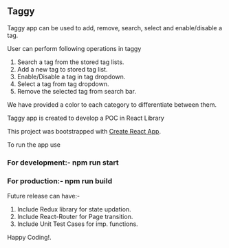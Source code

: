 
## Taggy

Taggy app can be used to add, remove, search, select and enable/disable a tag.

User can perform following operations in taggy
1) Search a tag from the stored tag lists.
2) Add a new tag to stored tag list.
3) Enable/Disable a tag in tag dropdown.
4) Select a tag from tag dropdown.
5) Remove the selected tag from search bar.

We have provided a color to each category to differentiate between them.

Taggy app is created to develop a POC in React Library 

This project was bootstrapped with [Create React App](https://github.com/facebook/create-react-app).

To run the app use

### For development:- npm run start
### For production:- npm run build

Future release can have:- 
1) Include Redux library for state updation.
2) Include React-Router for Page transition.
3) Include Unit Test Cases for imp. functions.

Happy Coding!.
